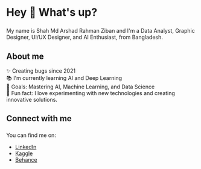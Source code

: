 <h1 align="left">Hey 👋 What's up?</h1>

### 

<p align="left">My name is Shah Md Arshad Rahman Ziban and I'm a Data Analyst, Graphic Designer, UI/UX Designer, and AI Enthusiast, from Bangladesh.</p>

### 

<h2 align="left">About me</h2>


<p align="left">✨ Creating bugs since 2021<br>📚 I'm currently learning AI and Deep Learning<br>🎯 Goals: Mastering AI, Machine Learning, and Data Science<br>🎲 Fun fact: I love experimenting with new technologies and creating innovative solutions.</p>


<h2 align="left">Connect with me</h2>

### 

<p align="left">You can find me on:</p>

<ul>
  <li><a href="https://www.linkedin.com/in/shah-md-arshad-rahman-ziban-484649263">LinkedIn</a></li>
  <li><a href="https://www.kaggle.com/arshadrahmanziban">Kaggle</a></li>
  <li><a href="https://www.behance.net/arshadziban">Behance</a></li>
</ul>
